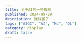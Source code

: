 ```yaml
---
title: 关于AI的一些猴戏
published: 2024-09-29
description: 猴戏罢了
tags: ["AIGC", "AI", "ML", "DL"]
category: display
draft: false
---
```

